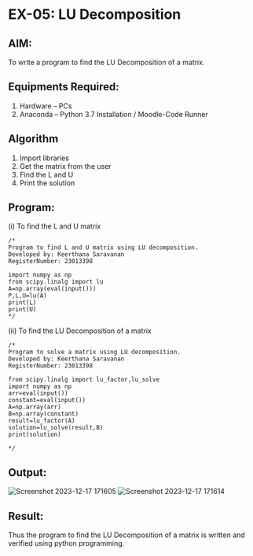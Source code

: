 # EX-05: LU Decomposition 

## AIM:
To write a program to find the LU Decomposition of a matrix.

## Equipments Required:
1. Hardware – PCs
2. Anaconda – Python 3.7 Installation / Moodle-Code Runner

## Algorithm
1. Import libraries
2. Get the matrix from the user
3. Find the L and U
4. Print the solution

## Program:
(i) To find the L and U matrix
```
/*
Program to find L and U matrix using LU decomposition.
Developed by: Keerthana Saravanan
RegisterNumber: 23013398

import numpy as np
from scipy.linalg import lu
A=np.array(eval(input()))
P,L,U=lu(A)
print(L)
print(U)
*/
```
(ii) To find the LU Decomposition of a matrix
```
/*
Program to solve a matrix using LU decomposition.
Developed by: Keerthana Saravanan
RegisterNumber: 23013398

from scipy.linalg import lu_factor,lu_solve
import numpy as np
arr=eval(input())
constant=eval(input())
A=np.array(arr)
B=np.array(constant)
result=lu_factor(A)
solution=lu_solve(result,B)
print(solution)

*/
```

## Output:
![Screenshot 2023-12-17 171605](https://github.com/KeerthanaaSaravanan/MATH_EX-05LU-Decomposition/assets/145742596/96b61459-39b7-4a02-9db0-5edda43b6431)
![Screenshot 2023-12-17 171614](https://github.com/KeerthanaaSaravanan/MATH_EX-05LU-Decomposition/assets/145742596/61bb68d8-4421-49c3-8eb4-52da4831f158)

## Result:
Thus the program to find the LU Decomposition of a matrix is written and verified using python programming.

